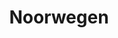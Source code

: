 ---
title: "Noorwegen"
introtext: "Laat je verrassen door de vele gezichten van Noorwegen! Het Scandinavische land staat bekend om zijn adembenemende natuurgebieden en beroemde fjorden. Tijdens een rondreis door Noorwegen bevind je je in het ruige en gevarieerde Noord-Europese landschap. Naast de indrukwekkende natuur vind je hier gemoedelijke steden en sfeervolle vissersplaatsen. Beleef de middernachtzon of bewonder de prachtige kleuren van het dansende Noorderlicht! Of kies voor gemak, en maak een van de mooiste treinreizen ter wereld. Vanuit de Flåmsbanen heb je zicht op de spectaculaire watervallen en groene bergen. Wat je ook in Noorwegen wilt zien of ervaren, het wordt een reis om nooit te vergeten!"
introimage: "https://lh3.googleusercontent.com/6iiev18SKf_1dD-vNY2cfhE6D0jPnq36alhWCAc_DI7fqrL13r26Imigs2Z7tdMfPa56BGaEK2fZ79-cNlf76Lz8YCDhla4L_K-pT5ZzhzDPFzBSxSRIVHd_smrXm6mCgCt_jMN60A=w800"
surface: "385.000"
inhabitants: "5.300.000"
rate: "9,89"
valuta: "kroon"
need_to_know_text: ""
need_to_know_more_text: ""
fact_one_text: ""
fact_two_text: ""
bigmac_index: ""
images: "https://lh3.googleusercontent.com/ACDV9jx9-dN0MDdK-uNnmcdNWWUFhtbh7dkGTA7Ay-9j47BLh3l2Bx4bSqaJ0TdhrUvVy4sPIHFVig0V7eMgw8J8nYFMQq1GFTb5cIy97hTd3wWLWiSDnId3G8PgBxFBYTaadFM-uw=w800|https://lh3.googleusercontent.com/hgAZlPozUUtwb_XRSXquMRjRN0_cLyO-68EOSRL4ctLpmSUk73v5fb8LGTYWS6Nw9cVZqZtGMIR7JL8v3C-4uQh1huSFuiosJ8_T4pqQVKS3vIia3nsCK-6tOluB8yJ5d40gKlZXsQ=w800|https://lh3.googleusercontent.com/IcMX5GCjmfe6kylsQkxXP2Tv20QPI_WWTthB-8yAu24NNH3BcWdlYyL-Vx_wbluU2lmg76DuUFtBLKWvCCyCdFz48f2YTkyZ3aTk2X9o5zAWtKi8fKkUwuFbAN2Svc2sozdFhAZjZg=w800|https://lh3.googleusercontent.com/2VZJBm_oVcny2mZuVRvnpoSfCfFkHf_sLw4AstLz61kyYcdqHMdIaJm93AwWlWhSGhhz0wVKtytzz3KP6_LLvM_9vN_KitfCLGgv3mZcPt8Vl_g2kiduwRn5Vo-1rcNXTDUyG7NzDw=w800"
flight_button_title: "Check vluchtprijzen Noorwegen"
flight_button_url: "https://lt45.net/c/?si=11986&li=1528136&wi=335922&ws=&dl=transport%2Fflights%2Fnl%2Fno%2F%3Flocale%3Dnl-NL%26currency%3DEUR%26market%3DNL"
inspiration_url: "https://partner.bol.com/click/click?p=2&t=url&s=1025999&f=TXL&url=https%3A%2F%2Fwww.bol.com%2Fnl%2Ff%2Flonely-planet-norway%2F9200000015582805%2F&name=Lonely%20Planet%20Norway%2C%20Lonely%20Planet"
country_code: "no"
hotels_url: "https://www.booking.com/country/no.nl.html?aid=1837623"
continent: "Europa"
---